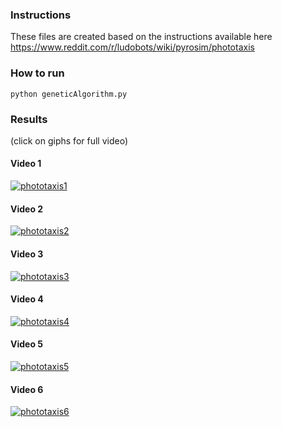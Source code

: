 ### Instructions
These files are created based on the instructions available here
<https://www.reddit.com/r/ludobots/wiki/pyrosim/phototaxis>

### How to run
```
python geneticAlgorithm.py
```

### Results
(click on giphs for full video)
#### Video 1
[![phototaxis1](https://j.gifs.com/914XX8.gif)](https://www.youtube.com/watch?v=2nxEtTvE2Hk&list=PLGOvUx2-xFjlMaDiUEBhRU6gBggwJrozB&index=15)

#### Video 2
[![phototaxis2](https://j.gifs.com/1WR730.gif)](https://www.youtube.com/watch?v=9DxYdZbVO44&list=PLGOvUx2-xFjlMaDiUEBhRU6gBggwJrozB&index=16)

#### Video 3
[![phototaxis3](https://j.gifs.com/r8O77B.gif)](https://www.youtube.com/watch?v=5kRH1wGSJgI&list=PLGOvUx2-xFjlMaDiUEBhRU6gBggwJrozB&index=17)

#### Video 4
[![phototaxis4](https://j.gifs.com/AN4OO7.gif)](https://www.youtube.com/watch?v=_kM_N18BM88&list=PLGOvUx2-xFjlMaDiUEBhRU6gBggwJrozB&index=18)

#### Video 5
[![phototaxis5](https://j.gifs.com/zvZll5.gif)](https://www.youtube.com/watch?v=9xDGPKgdjX8&list=PLGOvUx2-xFjlMaDiUEBhRU6gBggwJrozB&index=19)

#### Video 6
[![phototaxis6](https://j.gifs.com/0YQ3oV.gif)](https://www.youtube.com/watch?v=iLL-26DZlJc&list=PLGOvUx2-xFjlMaDiUEBhRU6gBggwJrozB&index=20)
